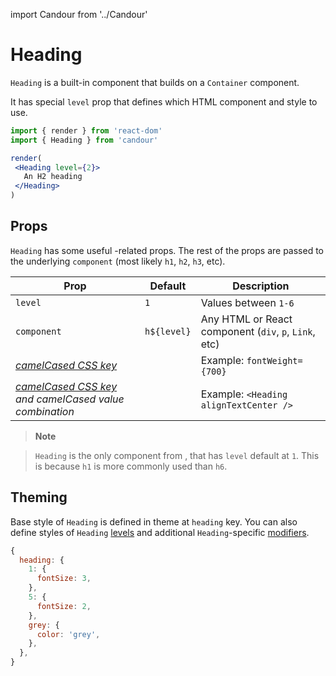 import Candour from '../Candour'

# Heading

`Heading` is a built-in component that builds on a `Container` component.

It has special `level` prop that defines which HTML component and style to use.

 ```jsx sandbox
import { render } from 'react-dom'
import { Heading } from 'candour'

render(
  <Heading level={2}>
    An H2 heading
  </Heading>
)
```

## Props

`Heading` has some useful <Candour />-related props. The rest of the props are
passed to the underlying `component` (most likely `h1`, `h2`, `h3`, etc).

| Prop                                                                              | Default     | Description                                           |
| -------------                                                                     | ----------- | -----                                                 |
| `level`                                                                           | `1`         | Values between `1-6`                                  |
| `component`                                                                       | `h${level}` | Any HTML or React component (`div`, `p`, `Link`, etc) |
| [*camelCased CSS key*](/docs/style-props/list)                                    |             | Example: `fontWeight={700}`                           |
| [*camelCased CSS key*](/docs/style-props/list) *and camelCased value combination* |             | Example: `<Heading alignTextCenter />`                |

> **Note**

> `Heading` is the only component from <Candour />, that has `level` default
at `1`. This is because `h1` is more commonly used than `h6`.

## Theming

Base style of `Heading` is defined in theme at `heading` key. You can also
define styles of `Heading` [levels](/docs/theme/levels) and
additional `Heading`-specific [modifiers](/docs/theme/modifiers).


```js
{
  heading: {
    1: {
      fontSize: 3,
    },
    5: {
      fontSize: 2,
    },
    grey: {
      color: 'grey',
    },
  },
}
```
